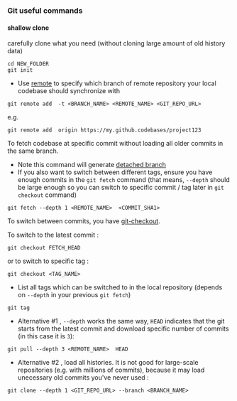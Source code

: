 ### Git useful commands 


#### shallow clone

carefully clone what you need (without cloning large amount of old history data)
```
cd NEW_FOLDER
git init
```

* Use [remote](https://git-scm.com/docs/git-remote) to specify which branch of remote repository your local codebase should synchronize with
```
git remote add  -t <BRANCH_NAME> <REMOTE_NAME> <GIT_REPO_URL>
```
e.g.
```
git remote add  origin https://my.github.codebases/project123
```

To fetch codebase at specific commit without loading all older commits in the same branch.
* Note this command will generate [detached branch](https://stackoverflow.com/questions/10228760/how-do-i-fix-a-git-detached-head)
* If you also want to switch between different tags, ensure you have enough commits in the `git fetch` command (that means, `--depth` should be large enough so you can switch to specific commit / tag later in `git checkout` command)
```
git fetch --depth 1 <REMOTE_NAME>  <COMMIT_SHA1> 
```

To switch between commits, you have [git-checkout](https://git-scm.com/docs/git-checkout).

To switch to the latest commit :
```
git checkout FETCH_HEAD
```
or to switch to specific tag :
```
git checkout <TAG_NAME>
```

* List all tags which can be switched to in the local repository (depends on `--depth` in your previous `git fetch`)
```
git tag
```


* Alternative #1 , `--depth` works the same way, `HEAD` indicates that the git starts from the latest commit and download specific number of commits (in this case it is `3`):
```
git pull --depth 3 <REMOTE_NAME>  HEAD
```

* Alternative #2 , load all histories. It is not good for large-scale repositories (e.g. with millions of commits), because it may load unecessary old commits you've never used :
```
git clone --depth 1 <GIT_REPO_URL> --branch <BRANCH_NAME> 
```



